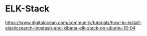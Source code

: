 # ELK-Stack

https://www.digitalocean.com/community/tutorials/how-to-install-elasticsearch-logstash-and-kibana-elk-stack-on-ubuntu-16-04
